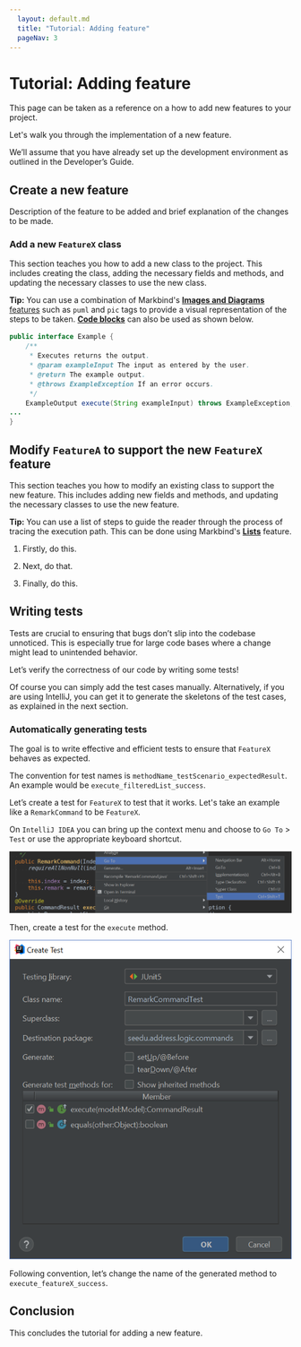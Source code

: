 ```yaml
---
  layout: default.md
  title: "Tutorial: Adding feature"
  pageNav: 3
---
```


# Tutorial: Adding feature

<box type="tip">
This page can be taken as a reference on a how to add new features to your project.
</box>

Let's walk you through the implementation of a new feature.

We’ll assume that you have already set up the development environment as outlined in the Developer’s Guide.


## Create a new feature

Description of the feature to be added and brief explanation of the changes to be made.

### Add a new `FeatureX` class

This section teaches you how to add a new class to the project. This includes creating the class, adding the necessary fields and methods, and updating the necessary classes to use the new class.

<box type="tip" seamless>

**Tip:** You can use a combination of Markbind's [**Images and Diagrams** features](https://markbind.org/userGuide/components/imagesAndDiagrams.html) such as `puml` and `pic` tags to provide a visual representation of the steps to be taken. [**Code blocks**](https://markbind.org/userGuide/formattingContents.html#code) can also be used as shown below.
</box>


```java
public interface Example {
    /**
     * Executes returns the output.
     * @param exampleInput The input as entered by the user.
     * @return The example output.
     * @throws ExampleException If an error occurs.
     */
    ExampleOutput execute(String exampleInput) throws ExampleException;
...
}
```

## Modify `FeatureA` to support the new `FeatureX` feature

This section teaches you how to modify an existing class to support the new feature. This includes adding new fields and methods, and updating the necessary classes to use the new feature.

<box type="tip" seamless>

**Tip:** You can use a list of steps to guide the reader through the process of tracing the execution path. This can be done using Markbind's [**Lists**](https://markbind.org/userGuide/formattingContents.html#lists) feature.
</box>

1. Firstly, do this.

1. Next, do that.

1. Finally, do this.

## Writing tests

Tests are crucial to ensuring that bugs don’t slip into the codebase unnoticed. This is especially true for large code bases where a change might lead to unintended behavior.

Let’s verify the correctness of our code by writing some tests!

Of course you can simply add the test cases manually. Alternatively, if you are using IntelliJ, you can get it to generate the skeletons of the test cases, as explained in the next section.

### Automatically generating tests

The goal is to write effective and efficient tests to ensure that `FeatureX` behaves as expected.

The convention for test names is `methodName_testScenario_expectedResult`. An example would be
`execute_filteredList_success`.

Let’s create a test for `FeatureX` to test that it works. Let's take an example like a `RemarkCommand` to be `FeatureX`. 

On `IntelliJ IDEA` you can bring up the context menu and choose to `Go To` \> `Test` or use the appropriate keyboard shortcut.

![Using the context menu to jump to tests](../images/add/ContextMenu.png)

Then, create a test for the `execute` method.

![Creating a test for `execute`.](../images/add/CreateTest.png)

Following convention, let’s change the name of the generated method to `execute_featureX_success`.

## Conclusion

This concludes the tutorial for adding a new feature.
